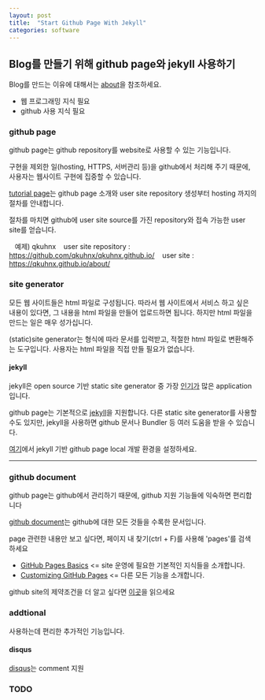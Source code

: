 ```yaml
---
layout: post
title:  "Start Github Page With Jekyll"
categories: software
---
```

## Blog를 만들기 위해 github page와 jekyll 사용하기
Blog를 만드는 이유에 대해서는 [about](/about/)을 참조하세요.

- 웹 프로그래밍 지식 필요
- github 사용 지식 필요

### github page
github page는 github repository를 website로 사용할 수 있는 기능입니다.

구현을 제외한 일(hosting, HTTPS, 서버관리 등)을 github에서 처리해 주기 때문에, 사용자는 웹사이트 구현에 집중할 수 있습니다.

[tutorial page](https://pages.github.com/)는 github page 소개와 user site repository 생성부터 hosting 까지의 절차를 안내합니다.

절차를 마치면 github에 user site source를 가진 repository와 접속 가능한 user site를 얻습니다.

    예제) qkuhnx
    user site repository : https://github.com/qkuhnx/qkuhnx.github.io/ 
    user site : https://qkuhnx.github.io/about/

### site generator
모든 웹 사이트들은 html 파일로 구성됩니다. 따라서 웹 사이트에서 서비스 하고 싶은 내용이 있다면, 그 내용을 html 파일을 만들어 업로드하면 됩니다. 하지만 html 파일을 만드는 일은 매우 성가십니다. 

(static)site generator는 형식에 따라 문서를 입력받고, 적절한 html 파일로 변환해주는 도구입니다. 사용자는 html 파일을 직접 만들 필요가 없습니다. 

#### jekyll
jekyll은 open source 기반 static site generator 중 가장 [인기가](https://www.staticgen.com/) 많은 application 입니다.

github page는 기본적으로 [jekyll](https://jekyllrb.com/)을 지원합니다. 다른 static site generator를 사용할 수도 있지만, jekyll을 사용하면 github 문서나 Bundler 등 여러 도움을 받을 수 있습니다.

[여기](https://help.github.com/articles/setting-up-your-github-pages-site-locally-with-jekyll/#step-2-install-jekyll-using-bundler)에서 jekyll 기반 github page local 개발 환경을 설정하세요.


---

### github document
github page는 github에서 관리하기 때문에, github 지원 기능들에 익숙하면 편리합니다

[github document](https://help.github.com/)는 github에 대한 모든 것들을 수록한 문서입니다.

page 관련한 내용만 보고 싶다면, 페이지 내 찾기(ctrl + F)를 사용해 'pages'를 검색하세요

- [GitHub Pages Basics](https://help.github.com/categories/github-pages-basics/) <= site 운영에 필요한 기본적인 지식들을 소개합니다.
- [Customizing GitHub Pages](https://help.github.com/categories/customizing-github-pages/) <= 다른 모든 기능을 소개합니다.

github site의 제약조건을 더 알고 싶다면 [이곳](https://help.github.com/articles/github-terms-of-service/)을 읽으세요

### addtional
사용하는데 편리한 추가적인 기능입니다.

#### disqus
[disqus](https://disqus.com/)는 comment 지원

### TODO
